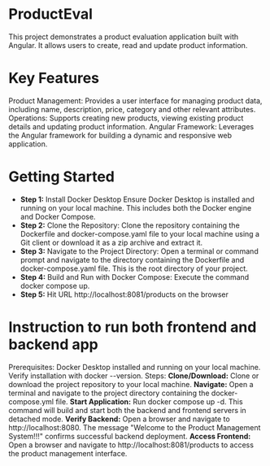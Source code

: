 # ProductEval

This project demonstrates a product evaluation application built with Angular. It allows users to create, read and update product information.

# Key Features
Product Management: Provides a user interface for managing product data, including name, description, price, category and other relevant attributes.
Operations: Supports creating new products, viewing existing product details and updating product information.
Angular Framework: Leverages the Angular framework for building a dynamic and responsive web application.

# Getting Started
* **Step 1:** Install Docker Desktop Ensure Docker Desktop is installed and running on your local machine. This includes both the Docker engine and Docker Compose.
* **Step 2:** Clone the Repository: Clone the repository containing the Dockerfile and docker-compose.yaml file to your local machine using a Git client or download it as a zip archive and extract it.
* **Step 3:** Navigate to the Project Directory: Open a terminal or command prompt and navigate to the directory containing the Dockerfile and docker-compose.yaml file. This is the root directory of your project.
* **Step 4:** Build and Run with Docker Compose: Execute the command docker compose up.
* **Step 5:** Hit URL http://localhost:8081/products on the browser 

# Instruction to run both frontend and backend app
Prerequisites:
  Docker Desktop installed and running on your local machine. Verify installation with docker --version.
Steps:
  **Clone/Download:** Clone or download the project repository to your local machine.
  **Navigate:** Open a terminal and navigate to the project directory containing the docker-compose.yml file.
  **Start Application:** Run docker compose up -d. This command will build and start both the backend and frontend servers in detached mode.
  **Verify Backend:** Open a browser and navigate to http://localhost:8080. The message "Welcome to the Product Management System!!!" confirms successful backend deployment.
  **Access Frontend:** Open a browser and navigate to http://localhost:8081/products to access the product management interface.
